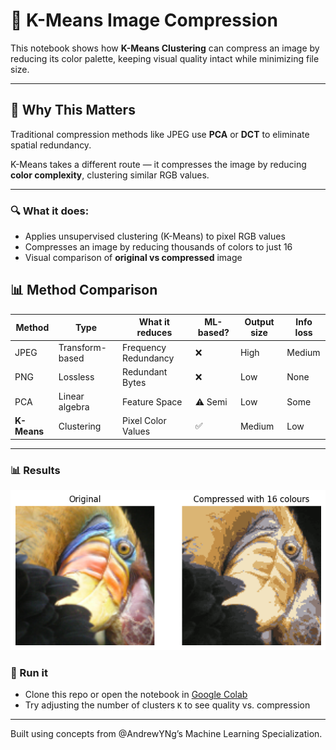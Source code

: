 # 🎨 K-Means Image Compression

This notebook shows how **K-Means Clustering** can compress an image by reducing its color palette, keeping visual quality intact while minimizing file size.

---

## 🧠 Why This Matters

Traditional compression methods like JPEG use **PCA** or **DCT** to eliminate spatial redundancy.

K-Means takes a different route — it compresses the image by reducing **color complexity**, clustering similar RGB values.

---

### 🔍 What it does:
- Applies unsupervised clustering (K-Means) to pixel RGB values
- Compresses an image by reducing thousands of colors to just 16
- Visual comparison of **original vs compressed** image

  
## 📊 Method Comparison

| Method         | Type           | What it reduces     | ML-based? | Output size | Info loss |
|----------------|----------------|----------------------|------------|--------------|------------|
| JPEG           | Transform-based| Frequency Redundancy | ❌         | High         | Medium     |
| PNG            | Lossless       | Redundant Bytes      | ❌         | Low          | None       |
| PCA            | Linear algebra | Feature Space         | ⚠️ Semi     | Low          | Some       |
| **K-Means**    | Clustering     | Pixel Color Values    | ✅         | Medium       | Low        |

---

### 📊 Results
![result](output_comparison.png)

### 🚀 Run it
- Clone this repo or open the notebook in [Google Colab](https://colab.research.google.com/)
- Try adjusting the number of clusters `K` to see quality vs. compression

---

Built using concepts from @AndrewYNg’s Machine Learning Specialization.

